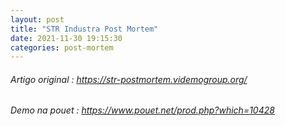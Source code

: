 ```yaml
---
layout: post
title: "STR Industra Post Mortem"
date: 2021-11-30 19:15:30
categories: post-mortem
---
```


###### Artigo original : https://str-postmortem.videmogroup.org/
###### Demo na pouet : https://www.pouet.net/prod.php?which=10428

